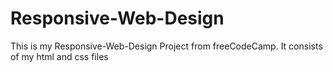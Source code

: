 # Responsive-Web-Design

This is my Responsive-Web-Design Project from freeCodeCamp.
It consists of my html and css files
